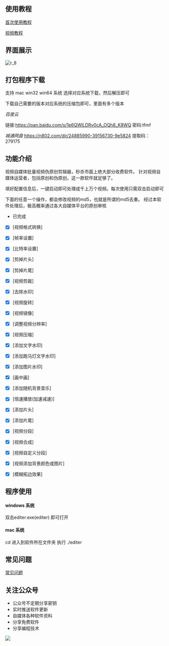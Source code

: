 ## 使用教程

[首次使用教程](https://share.plvideo.cn/front/video/preview?vid=65f8c99d3f6dae0bab60a49d429c9a98_6)

[视频教程](https://github.com/suifengqjn/videoWater/blob/master/README_3.md)


## 界面展示

![r_8](https://images.gitee.com/uploads/images/2020/0814/170211_4a7ed37b_1093073.png)


## 打包程序下载

支持 mac win32 win64 系统
选择对应系统下载，然后解压即可

下载自己需要的版本对应系统的压缩包即可，里面有多个版本

*百度云*

链接:https://pan.baidu.com/s/1e6QWlLDRv0cA_OQh8_K8WQ  密码:tfmf

*城通网盘*
https://n802.com/dir/24885990-39156730-9e5824
提取码：279175

## 功能介绍

视频自媒体批量视频伪原创剪辑器，秒杀市面上绝大部分收费软件。
针对视频自媒体运营者，包括原创和伪原创，这一款软件就足够了。

填好配置信息后，一键启动即可处理成千上万个视频。每次使用只需双击启动即可

下面的任意一个操作，都会修改视频的md5，也就是所谓的md5去重。
经过本软件处理后，极高概率通过各大自媒体平台的原创审核

* 已完成

* [x] [视频格式转换] 
* [x] [帧率设置] 
* [x] [比特率设置] 
* [x] [剪掉片头] 
* [x] [剪掉片尾] 
* [x] [视频剪裁]
* [x] [去除水印] 
* [x] [视频旋转] 
* [x] [视频镜像] 
* [x] [调整视频分辨率] 
* [x] [视频压缩] 
* [x] [添加文字水印] 
* [x] [添加跑马灯文字水印] 
* [x] [添加图片水印]
* [x] [画中画]
* [x] [添加随机背景音乐]
* [x] [倍速播放(加速减速)]
* [x] [添加片头] 
* [x] [添加片尾] 
* [x] [视频分段] 
* [x] [视频合成]
* [x] [视频自定义分段] 
* [x] [视频添加背景颜色或图片]
* [x] [模糊拓边效果]


## 程序使用

#### windows 系统
双击editer.exe(editer) 即可打开

#### mac 系统

cd 进入到软件所在文件夹
执行 ./editer 


## 常见问题

[常见问题](https://github.com/suifengqjn/videoWater/blob/master/QREADME.md)

## 关注公众号

* 公众号不定期分享密钥
* 实时推送软件更新
* 自媒体各种软件资料
* 分享免费软件
* 分享编程技术

![](https://images.gitee.com/uploads/images/2020/0814/170211_8b088e36_1093073.jpeg)
